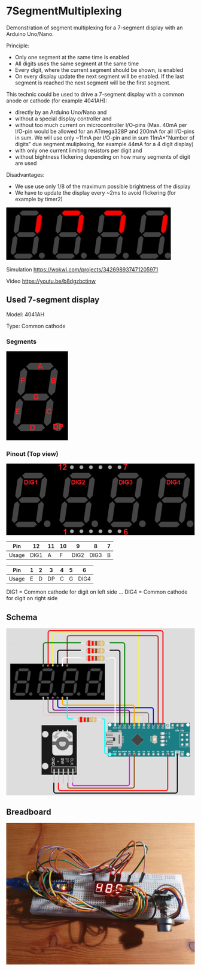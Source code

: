 # 7SegmentMultiplexing
Demonstration of segment multiplexing for a 7-segment display with an Arduino Uno/Nano.

Principle:
- Only one segment at the same time is enabled
- All digits uses the same segment at the same time
- Every digit, where the current segment should be shown, is enabled 
- On every display update the next segment will be enabled. If the last segment is reached the next segment will be the first segment.

This technic could be used to drive a 7-segment display with a common anode or cathode (for example 4041AH):
- directly by an Arduino Uno/Nano and
- without a special display controller and 
- without too much current on microcontroller I/O-pins 
   (Max. 40mA per I/O-pin would be allowed for an ATmega328P and 200mA for all I/O-pins in sum.
   We will use only ~11mA per I/O-pin and in sum 11mA*"Number of digits" due segment muliplexing, for example 44mA for a 4 digit display)
- with only one current limiting resistors per digit and
- without bightness flickering depending on how many segments of digit are used

Disadvantages:
- We use use only 1/8 of the maximum possible brightness of the display
- We have to update the display every ~2ms to avoid flickering (for example by timer2)

![captured display sequence](/assets/images/Capture.gif) 

Simulation https://wokwi.com/projects/342698937471205971

Video https://youtu.be/b8dgzbctinw

## Used 7-segment display
Model: 4041AH

Type: Common cathode

### Segments
![segments](/assets/images/segments.png)

### Pinout (Top view)

![View from top](/assets/images/viewFromTop.png)

| Pin | 12 | 11 | 10 | 9 | 8 | 7 |
| --- | --- | --- | --- | --- | --- | --- |
| Usage | DIG1 | A | F | DIG2 | DIG3 | B |

| Pin | 1  | 2  | 3 | 4 | 5 | 6 |
| --- | --- | --- | --- | --- | --- | --- |
| Usage | E | D | DP | C | G | DIG4 |


DIG1 = Common cathode for digit on left side
...
DIG4 = Common cathode for digit on right side

## Schema
![schema](/assets/images/schema.png)

## Breadboard
![Breadboard](/assets/images/Breadboard.jpg) 
